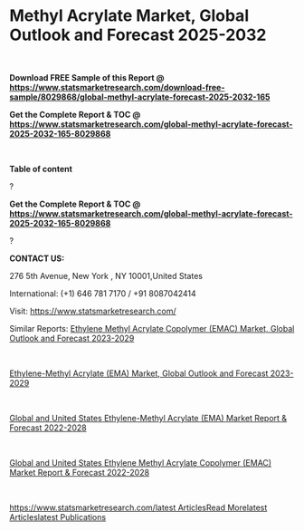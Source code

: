 <h1>Methyl Acrylate Market, Global Outlook and Forecast 2025-2032</h1><br/><p><strong>Download FREE Sample of this Report @ <a href="https://www.statsmarketresearch.com/download-free-sample/8029868/global-methyl-acrylate-forecast-2025-2032-165">https://www.statsmarketresearch.com/download-free-sample/8029868/global-methyl-acrylate-forecast-2025-2032-165</a></strong></p>
 
 
 
 <div><b>Get the Complete Report & TOC @ <a href="https://www.statsmarketresearch.com/global-methyl-acrylate-forecast-2025-2032-165-8029868">https://www.statsmarketresearch.com/global-methyl-acrylate-forecast-2025-2032-165-8029868</a></b></div>
 
 
 
 <p><br />
 
 <b>Table of content</b></p>
 
 
 
 <p>? </p>
 
 
 
 <div><b>Get the Complete Report & TOC @ <a href="https://www.statsmarketresearch.com/global-methyl-acrylate-forecast-2025-2032-165-8029868">https://www.statsmarketresearch.com/global-methyl-acrylate-forecast-2025-2032-165-8029868</a></b></div>
 
 
 
 <p>? </p>
 
 
 
 <p><b>CONTACT US:</b><br />
 
 276 5th Avenue, New York , NY 10001,United States<br />
 
 International: (+1) 646 781 7170 / +91 8087042414<br />
 
 Visit: <a href="https://www.statsmarketresearch.com/">https://www.statsmarketresearch.com/</a><br />
 
 Similar Reports: <a href="https://www.statsmarketresearch.com/global-methyl-acrylate-forecast-2025-2032-165-8029868">Ethylene Methyl Acrylate Copolymer (EMAC) Market, Global Outlook and Forecast 2023-2029</a><br />
 
 <br />
 
 <a href="https://www.statsmarketresearch.com/global-methyl-acrylate-forecast-2025-2032-165-8029868">Ethylene-Methyl Acrylate (EMA) Market, Global Outlook and Forecast 2023-2029</a><br />
 
 <br />
 
 <a href="https://www.statsmarketresearch.com/global-methyl-acrylate-forecast-2025-2032-165-8029868">Global and United States Ethylene-Methyl Acrylate (EMA) Market Report & Forecast 2022-2028</a><br />
 
 <br />
 
 <a href="https://www.statsmarketresearch.com/global-methyl-acrylate-forecast-2025-2032-165-8029868">Global and United States Ethylene Methyl Acrylate Copolymer (EMAC) Market Report & Forecast 2022-2028</a><br />
 
 <br />
 
 <a href="https://gyeongbokgung.com">https://www.statsmarketresearch.com/</a><a href="https://hallyeomaritime.com">latest Articles</a><a href="https://jingwansa.com">Read More</a><a href="https://nguoiviet.jp/">latest Articles</a><a href="https://www.intelmarketresearch.com/">latest Publications</a></p>